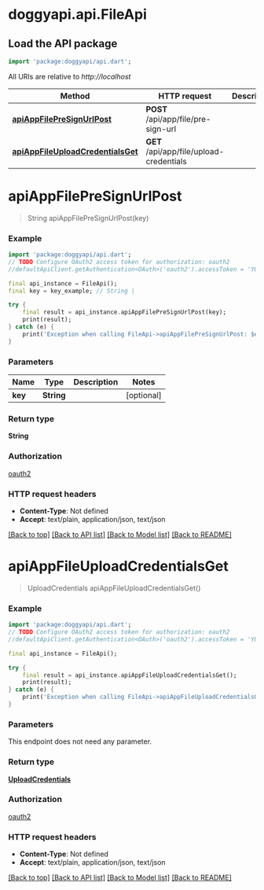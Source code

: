 # doggyapi.api.FileApi

## Load the API package
```dart
import 'package:doggyapi/api.dart';
```

All URIs are relative to *http://localhost*

Method | HTTP request | Description
------------- | ------------- | -------------
[**apiAppFilePreSignUrlPost**](FileApi.md#apiappfilepresignurlpost) | **POST** /api/app/file/pre-sign-url | 
[**apiAppFileUploadCredentialsGet**](FileApi.md#apiappfileuploadcredentialsget) | **GET** /api/app/file/upload-credentials | 


# **apiAppFilePreSignUrlPost**
> String apiAppFilePreSignUrlPost(key)



### Example
```dart
import 'package:doggyapi/api.dart';
// TODO Configure OAuth2 access token for authorization: oauth2
//defaultApiClient.getAuthentication<OAuth>('oauth2').accessToken = 'YOUR_ACCESS_TOKEN';

final api_instance = FileApi();
final key = key_example; // String | 

try {
    final result = api_instance.apiAppFilePreSignUrlPost(key);
    print(result);
} catch (e) {
    print('Exception when calling FileApi->apiAppFilePreSignUrlPost: $e\n');
}
```

### Parameters

Name | Type | Description  | Notes
------------- | ------------- | ------------- | -------------
 **key** | **String**|  | [optional] 

### Return type

**String**

### Authorization

[oauth2](../README.md#oauth2)

### HTTP request headers

 - **Content-Type**: Not defined
 - **Accept**: text/plain, application/json, text/json

[[Back to top]](#) [[Back to API list]](../README.md#documentation-for-api-endpoints) [[Back to Model list]](../README.md#documentation-for-models) [[Back to README]](../README.md)

# **apiAppFileUploadCredentialsGet**
> UploadCredentials apiAppFileUploadCredentialsGet()



### Example
```dart
import 'package:doggyapi/api.dart';
// TODO Configure OAuth2 access token for authorization: oauth2
//defaultApiClient.getAuthentication<OAuth>('oauth2').accessToken = 'YOUR_ACCESS_TOKEN';

final api_instance = FileApi();

try {
    final result = api_instance.apiAppFileUploadCredentialsGet();
    print(result);
} catch (e) {
    print('Exception when calling FileApi->apiAppFileUploadCredentialsGet: $e\n');
}
```

### Parameters
This endpoint does not need any parameter.

### Return type

[**UploadCredentials**](UploadCredentials.md)

### Authorization

[oauth2](../README.md#oauth2)

### HTTP request headers

 - **Content-Type**: Not defined
 - **Accept**: text/plain, application/json, text/json

[[Back to top]](#) [[Back to API list]](../README.md#documentation-for-api-endpoints) [[Back to Model list]](../README.md#documentation-for-models) [[Back to README]](../README.md)

